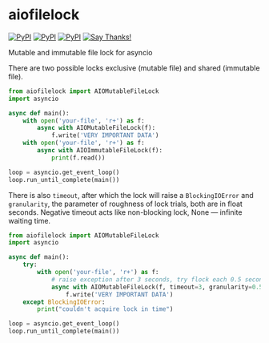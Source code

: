 # aiofilelock
[![PyPI](https://img.shields.io/pypi/v/aiofilelock.svg)](https://pypi.python.org/pypi/aiofilelock) [![PyPI](https://img.shields.io/pypi/pyversions/aiofilelock.svg)](https://pypi.python.org/pypi/aiofilelock) [![PyPI](https://img.shields.io/pypi/l/aiofilelock.svg)](https://pypi.python.org/pypi/aiofilelock) [![Say Thanks!](https://img.shields.io/badge/Say%20Thanks-!-1EAEDB.svg)](https://saythanks.io/to/ASMfreaK)

Mutable and immutable file lock for asyncio

There are two possible locks exclusive (mutable file) and shared (immutable file).

```python
from aiofilelock import AIOMutableFileLock
import asyncio

async def main():
    with open('your-file', 'r+') as f:
        async with AIOMutableFileLock(f):
            f.write('VERY IMPORTANT DATA')
    with open('your-file', 'r+') as f:
        async with AIOImmutableFileLock(f):
            print(f.read())

loop = asyncio.get_event_loop()
loop.run_until_complete(main())
```

There is also `timeout`, after which the lock will raise a `BlockingIOError`
and `granularity`, the parameter of roughness of lock trials, both are in float seconds.
Negative timeout acts like non-blocking lock, None — infinite waiting time.

```python
from aiofilelock import AIOMutableFileLock
import asyncio

async def main():
    try:
        with open('your-file', 'r+') as f:
            # raise exception after 3 seconds, try flock each 0.5 seconds.
            async with AIOMutableFileLock(f, timeout=3, granularity=0.5):
                f.write('VERY IMPORTANT DATA')
    except BlockingIOError:
        print("couldn't acquire lock in time")

loop = asyncio.get_event_loop()
loop.run_until_complete(main())
```
